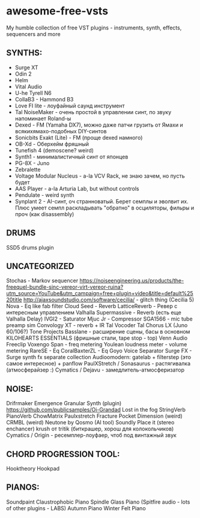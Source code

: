 # awesome-free-vsts
My humble collection of free VST plugins - instruments, synth, effects, sequencers and more

## SYNTHS:
 - Surge XT
- Odin 2
- Helm
- Vital Audio
- U-he Tyrell N6
- CollaB3 - Hammond B3
- Love FI lite - лоуфайный саунд инструмент
- Tal NoiseMaker - очень простой в управлении синт, по звуку напоминает Roland-ы
- Dexed - FM (Yamaha DX7), можно даже патчи грузить от Ямахи и всякихямахо-подобных DIY-синтов
- Sonicbits Exakt (Lite) - FM (проще dexed намного)
- OB-Xd - Оберхейм фряшный
- Tunefish 4 (demoscene? weird)
- Synth1 - минималистичный синт от японцев
- PG-8X - Juno
- Zebralette
- Voltage Modular Nucleus - a-la VCV Rack, не знаю зачем, но пусть будет
- AAS Player - a-la Arturia Lab, but without controls
 - Pendulate - weird synth
- Synplant 2 - AI-синт, оч странноватый. Берет семплы и эволвит их. Плюс умеет семпл раскладывать "обратно" в осциляторы, фильры и проч (как disassembly)

## DRUMS
SSD5 drums plugin

## UNCATEGORIZED
Stochas - Markov sequencer
https://noiseengineering.us/products/the-freequel-bundle-sinc-vereor-virt-vereor-ruina?utm_source=YouTube&utm_campaign=free+plugin+video&title=default%2520title
http://ajaxsoundstudio.com/software/cecilia/ - glitch thing (Cecilia 5)
Nova - Eq like fab filter
Cloud Seed - Reverb
LatticeReverb - Ревер с интересным управлением
Valhalla Supermassive - Reverb (есть еще Valhalla Delay)
IVGI2 - Saturator
Mjuc Jr - Compressor
SGA1566 - mic tube preamp sim
Convology XT - reverb + IR
Tal Vocoder
Tal Chorus LX (Juno 60/106?)
Tone Projects Basslane - расширение сцены, басы в основном
KILOHEARTS ESSENTIALS (фришные стали, tape stop - top)
Venn Audio Freeclip
Voxengo Span - freq metering
Youlean loudness meter - volume metering
RareSE - Eq
CoralBaxterZL - Eq
Goyo Voice Separator
Surge FX - Surge synth fx separate collection
Audioomodern: gatelab + filterstep (это самое интересное) + panflow
PaulXStretch / Sonasaurus - растягивалка (атмосферайзер :)
Cymatics / Dejavu - замедлитель-атмосферизатор

## NOISE:
Drifrmaker
Emergence Granular Synth (plugin)
https://github.com/publicsamples/Oi-Grandad
Lost in the fog
StringVerb
PianoVerb
ChowMatrix
Paulxstretch
Fracture
Pocket Dimension (weird)
CRMBL (weird)
Neutone by Qosmo (AI tool)
Soundly Place it (stereo enchancer)
krush от tritik (биткрашер, хорош для колокольчиков)
Cymatics / Origin - ресемплер-лоуфаер, чтоб под винтажный звук

## CHORD PROGRESSION TOOL:
Hooktheory Hookpad

## PIANOS:
Soundpaint
Claustrophobic Piano
Spindle
Glass Piano (Spitfire audio - lots of other plugins - LABS)
Autumn Piano
Winter Felt Piano
